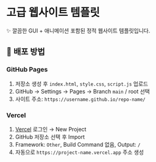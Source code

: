 # 고급 웹사이트 템플릿

✨ 깔끔한 GUI + 애니메이션 포함된 정적 웹사이트 템플릿입니다.

## 🚀 배포 방법

### GitHub Pages
1. 저장소 생성 후 `index.html`, `style.css`, `script.js` 업로드
2. GitHub → Settings → Pages → Branch `main` / root 선택
3. 사이트 주소: `https://username.github.io/repo-name/`

### Vercel
1. [Vercel](https://vercel.com) 로그인 → New Project
2. GitHub 저장소 선택 후 Import
3. Framework: `Other`, Build Command 없음, Output: `/`
4. 자동으로 `https://project-name.vercel.app` 주소 생성
